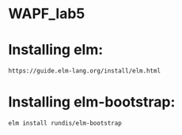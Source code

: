 # WAPF_lab5
# Installing elm:
`https://guide.elm-lang.org/install/elm.html`
# Installing elm-bootstrap:
`elm install rundis/elm-bootstrap`
